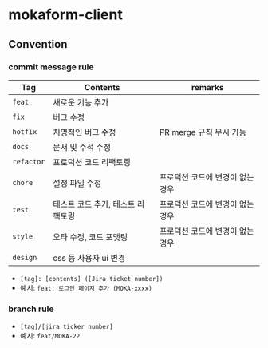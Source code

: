 # mokaform-client

## Convention
### commit message rule
|Tag|Contents|remarks|
|---|---|---|
|`feat`|새로운 기능 추가||
|`fix`|버그 수정||
|`hotfix`|치명적인 버그 수정|PR merge 규칙 무시 가능|
|`docs`|문서 및 주석 수정||
|`refactor`|프로덕션 코드 리팩토링||
|`chore`|설정 파일 수정|프로덕션 코드에 변경이 없는 경우|
|`test`|테스트 코드 추가, 테스트 리팩토링|프로덕션 코드에 변경이 없는 경우|
|`style`|오타 수정, 코드 포맷팅|프로덕션 코드에 변경이 없는 경우|
|`design`|css 등 사용자 ui 변경||
- `[tag]: [contents] ([Jira ticket number])`
- 예시: `feat: 로그인 페이지 추가 (MOKA-xxxx)`

### branch rule
- `[tag]/[jira ticker number]`
- 예시: `feat/MOKA-22`
